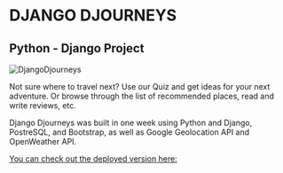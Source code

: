 # DJANGO DJOURNEYS

## Python - Django Project

![DjangoDjourneys](https://user-images.githubusercontent.com/93624439/199771948-bca01777-3709-4f18-a833-15002177c5f9.gif)

Not sure where to travel next? Use our Quiz and get ideas for your next adventure. Or browse through the list of recommended places, read and write reviews, etc.

Django Djourneys was built in one week using Python and Django, PostreSQL, and Bootstrap, as well as Google Geolocation API and OpenWeather API.

[You can check out the deployed version here:](https://djangodjourney.herokuapp.com) 
